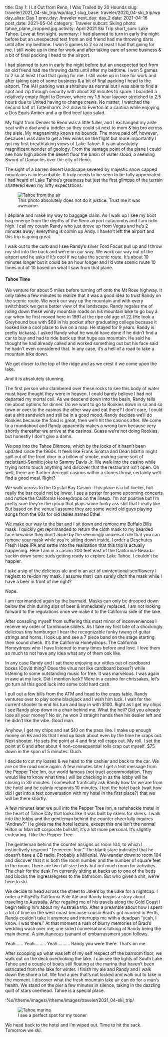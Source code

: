 title: Day 1: I Lit Out from Reno, I Was Trailed by 20 Hounds
slug: traveler/2021_04-ski_trip/wp/day_1
slug_base: traveler/2020_04-ski_trip/wp
day_alias: Day 1
prev_day: /traveler
next_day: day_2
date: 2021-04-16
post_date: 2021-05-04
category: Traveler
subcat: Skiing
photo: tahoe_plane_cropped.jpg
activity: April 2021 Ski Trip
short_sum: Lake Tahoe. Love at first sight.
summary: I had planned to turn in early the night before but an unexpected text from an old friend had me throwing darts until after my bedtime. I won 5 games to 2 so at least I had that going for me. I still woke up in time for work and after taking care of some business & a bit of final packing I head to the airport. 

I had planned to turn in early the night before but an unexpected text from an
old friend had me throwing darts until after my bedtime. I won 5 games to 2 so
at least I had that going for me. I still woke up in time for work and after
taking care of some business & a bit of final packing I head to the airport.
The IAH parking was a shitshow as normal but I was able to find a spot and zip
through security with about 30 minutes to spare. I boarded a relatively empty
flight to Denver, where my 1.5 hour layover stretched to 2.5 hours due to United
having to change crews. No matter, I watched the second half of Tottenham’s 2-2
draw to Everton at a cantina while enjoying a Dos Equis Amber and a grilled beef taco salad.

My flight from Denver to Reno was a little fuller, and I exchanged my aisle seat
with a dad and a toddler so they could sit next to mom & big bro across the aisle.
My magnanimity knows no bounds. The move paid off, however, because I was able
to get a few winks on the flight but more importantly I got my first breathtaking
views of Lake Tahoe. It is an absolutely magnificent wonder of geology. From the
vantage point of the plane I could see how high above the desert floor the basin
of water stood, a seeming Sword of Damocles over the city of Reno.

The sight of a barren desert landscape severed by majestic snow capped mountains
is indescribable. It truly needs to be seen to be fully appreciated. I had heard
of Lake Tahoe’s greatness but just the first glimpse of the terrain shattered
even my lofty expectations.

<figure class="figure">
  <img class="figure-img img-fluid rounded" src="/theme/images/traveler/2021_04-ski_trip/tahoe_plane.jpg" alt="Tahoe from the air">
  <figcaption class="figure-caption">This photo absolutely does not do it justice.
  Trust me it was awesome.</figcaption>
</figure>

I deplane and make my way to baggage claim. As I walk up I see my boot bag emerge
from the depths of the Reno airport catacombs and I am ridin high. I call my
cousin Randy who just drove up from Vegas and he’s 2 minutes away; everything
is comin up Andy. I haven’t left the airport and this trip is going great.

I walk out to the curb and I see Randy’s silver Ford Focus pull up and I throw
my shit into the back and we’re on our way. We work our way out of the airport
and he asks if it’s cool if we take the scenic route. It’s about 10 minutes
longer but it could be an hour longer and I’d vote scenic route 10 times out
of 10 based on what I saw from that plane.

<h4 class="article-subheader">Tahoe Time</h4>

We venture for about 5 miles before turning off onto the Mt Rose highway. It
only takes a few minutes to realize that it was a good idea to trust Randy on
the scenic route. We work our way up the mountain and with every switchback we
get a better view of the landscape. Randy regales me of riding down these windy
mountain roads on his mountain bike to go buy a car when he first moved here in
1991 at the ripe old age of 22 (He took a Greyhound bus with $69 in his pocket
after graduating college because it looked like a cool place to live on a map.
He stayed for 9 years. Randy is pretty kickass). I asked Randy what he would have
done if he didn’t find a car to buy and had to ride back up that huge ass
mountain. He said he thought he had already called and worked something out but
his face said he hadn’t even considered that. In any case, it’s a hell of a road
to take a mountain bike down.

We get closer to the top of the ridge and as we crest it we come upon the lake.

And it is absolutely stunning.

The first person who clambered over these rocks to see this body of water must
have thought they were in heaven. I could barely believe I had not departed my
mortal coil. As we descend down into the basin, Randy tells me about options for
dinner. Do we want to go to Rookies down in so and so town or over to the casinos
the other way and eat there? I don’t care, I could eat a shit sandwich and still
be in a good mood. Randy decides we’ll do Rookies because the food is great,
then we’ll hit the casinos after. We come to a roundabout and Randy apparently
makes a wrong turn because very shortly thereafter we arrive at the casinos.
Guess we’re not doing Rookies, but honestly I don’t give a damn.

We pop into the Tahoe Biltmore, which by the looks of it hasn’t been updated
since the 1960s. It feels like Frank Sinatra and Dean Martin might spill out of
the front door in a billow of smoke, making some sort of racist/anti-Semitic
joke to Sammy Davis Jr. We walk into the casino while trying not to touch anything
and discover that the restaurant isn’t open. Oh well, there are 3 other decrepit
casinos within a stones throw, certainly we’ll find a good meal. Right?

We walk across to the Crystal Bay Casino. This place is a bit livelier, but
really the bar could not be lower. I see a poster for some upcoming concerts and
notice the California Honeydrops on the lineup. I’m not positive but I’m pretty
sure they’re the group that plays some funky ass shit that I really like. But
based on the venue I assume they are some weird old guys playing songs from the
60s for old ladies named Ethel.

We make our way to the bar and I sit down and remove my Buffalo Bills mask. I
quickly get reprimanded to return the cloth mask to my bearded face because they
don’t abide by the seemingly universal rule that you can remove your mask while
you’re sitting down inside. I order a Deschutes Fresh Haze IPA and settle into
the realization that this trip is actually happening. Here I am in a casino 200
feet east of the California-Nevada suckin down some suds getting ready to explore
Lake Tahoe. I couldn’t be happier.

I take a sip of the delicious ale and in an act of unintentional scofflawery I
neglect to re-don my mask. I assume that I can surely ditch the mask while I
have a beer in front of me right?

Nope.

I am reprimanded again by the barmaid. Masks can only be drooped down below the
chin during sips of beer & immediately replaced. I am not looking forward to the
regulations once we make it to the California side of the lake.

After consoling myself from suffering this most minor of inconveniences I receive
my order of farmhouse sliders. As I take my first bite of a shockingly delicious
tiny hamburger I hear the recognizable funky twang of guitar strings and horns.
I look up and see a 7 piece band on the stage starting their sound check. It’s
the California Honeydrops. The California Honeydrops who I have listened to many
times before and love. I love them so much to not have any idea what any of them 
ook like.

In any case Randy and I sat there enjoying our vittles out of cardboard boxes
(Covid thing? Does the virus not like cardboard boxes?) while listening to some
outstanding music for free. It was marvelous. I was again in awe at my luck. Did
I mention luck? Were in a casino for chrissakes, let’s go turn all this good
luck into some cold hard cash.

I pull out a few bills from the ATM and head to the craps table. Randy ventures
over to play some blackjack and I wish him luck. I wait for the current shooter
to end his turn and buy in with $100. Right as I get my chips I see Randy plop
down in a chair behind me. What the hell? Did you already lose all your money?
No sir, he won 3 straight hands then his dealer left and he didn’t like the vibe. Good man.

Anyhow, I get my chips and set $10 on the pass line. I make up enough money on
6s and 8s that I end up back about even by the time he craps out. Next shooter.
He sets the point at 4 and first roll craps out. My roll. I set the point at 6
and after about 4 non-consequential rolls crap out myself. $75 down in the span
of 5 minutes. Ouch.

I decide to cut my losses & we head to the cashier and back to the car. We are
on the road once again. A few minutes later I get a text message from the Pepper
Tree Inn, our world famous (not true) accommodation. They would like to know
what time I will be checking in as the lobby will be closing in 30 minutes. I
somewhat frantically ask Randy how far we are from the hotel and he calmly
responds 10 minutes. I text the hotel back (wait how did I get into a text
conversation with my hotel in the first place?) that we will be there shortly.

A few minutes later we pull into the Pepper Tree Inn, a ramshackle motel in the
heart of Tahoe City that looks like it was built by skiers for skiers. I walk
into the lobby and the gentleman behind the counter cheerfully inquires “Andrew?”
He gives me the hotel lecture, except this one isn’t the normal Hilton or
Marriott corporate bullshit, it’s a lot more personal. It’s slightly endearing.
I like the Pepper Tree.

The gentleman behind the counter assigns us room 104, to which I instinctively
respond “Teeeeeen-four.” The blank stare indicated that he doesn’t have a CB
radio. Probably a Millenial. We wander down to room 104 and discover that it is
both the room number and the number of square feet in the room. There are two
full size beds but not much room for activities. The chair for the desk I’m
currently sitting at backs up to one of the beds and blocks the ingress/egress
to the bathroom. But who gives a shit, we’re here to ski.

We decide to head across the street to Jake’s by the Lake for a nightcap. I
order a FiftyFifty California Pale Ale and Randy begins a story about traveling
to Australia. After regaling me of his travels along the Gold Coast I begin
telling him about my Australia trip. After a preamble about how I spent a lot of
time on the west coast because cousin Brad’s got married in Perth, Randy couldn’t
take it anymore and interrupts me with a deadpan “yeah, I know. I was there.” At
that moment a rush of blurry memories of Brad’s wedding wash over me; one sided
conversations talking at Randy being the main theme. A simultaneous tsunami of
embarrassment soon follows.

Yeah…… Yeah……… Yeah………. Randy you were there. That’s on me.

After scooping up what was left of my self respect off the barroom floor, we
walk out on the deck overlooking the lake. I can see the lights of South Lake
Tahoe and a couple of boats still floating at the marina that haven’t been
extricated from the lake for winter. I finish my ale and Randy and I walk down
the shore a bit. We find a pier that’s not locked and walk out to take in the
moment. I discover what the fresh mountain lake air can do for a man’s health.
We stand on the pier a few minutes in silence, taking in the dazzling quilt of
stars overhead. Tahoe is a special place.

:%s/\/theme\/images\//\/theme\/images\/traveler\/2021_04-ski_trip\/

<figure class="figure">
  <img class="figure-img img-fluid rounded" src="/theme/images/traveler/2021_04-ski_trip/marina.jpg" alt="Tahoe marina">
  <figcaption class="figure-caption">I see a perfect spot for my tooner</figcaption>
</figure>

We head back to the hotel and I’m wiped out. Time to hit the sack. Tomorrow we ski.